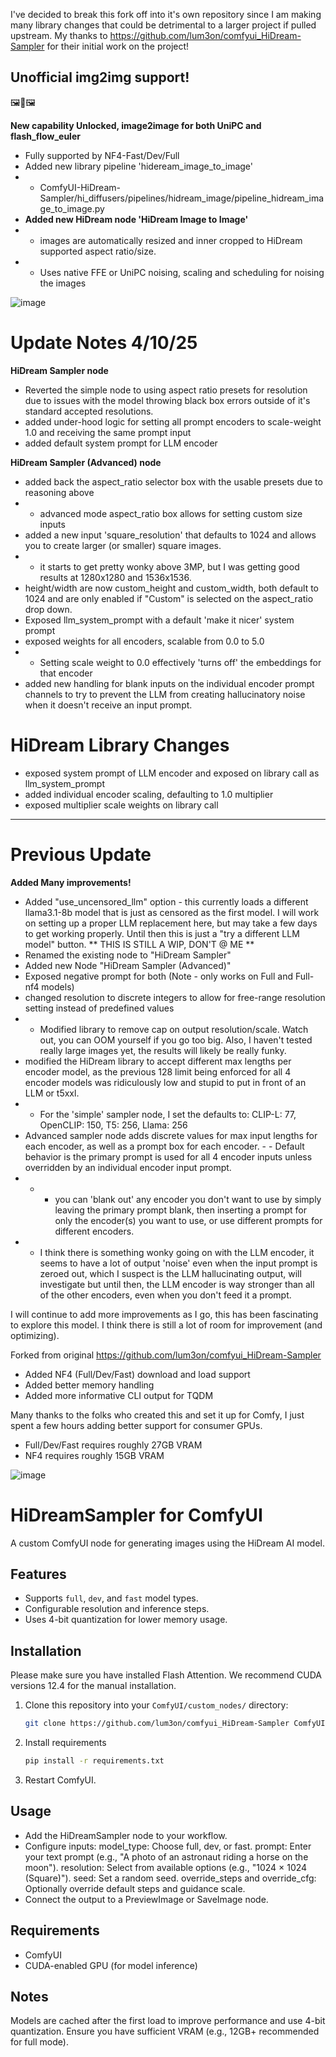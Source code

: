 I've decided to break this fork off into it's own repository since I am making many library changes that could be detrimental to a larger project if pulled upstream. My thanks to https://github.com/lum3on/comfyui_HiDream-Sampler for their initial work on the project!

## Unofficial img2img support! ##

🖼️🤖🖼️

**New capability Unlocked, image2image for both UniPC and flash_flow_euler**

- Fully supported by NF4-Fast/Dev/Full 
- Added new library pipeline 'hideream_image_to_image'
-  - ComfyUI-HiDream-Sampler/hi_diffusers/pipelines/hidream_image/pipeline_hidream_image_to_image.py
- **Added new HiDream node 'HiDream Image to Image'**
- - images are automatically resized and inner cropped to HiDream supported aspect ratio/size.
- - Uses native FFE or UniPC noising, scaling and scheduling for noising the images

![image](https://github.com/user-attachments/assets/e6286e3a-9e3f-491f-9508-f05f498ba210)



# Update Notes 4/10/25 #
**HiDream Sampler node**
- Reverted the simple node to using aspect ratio presets for resolution due to issues with the model throwing black box errors outside of it's standard accepted resolutions.
- added under-hood logic for setting all prompt encoders to scale-weight 1.0 and receiving the same prompt input
- added default system prompt for LLM encoder

**HiDream Sampler (Advanced) node**
- added back the aspect_ratio selector box with the usable presets due to reasoning above
- - advanced mode aspect_ratio box allows for setting custom size inputs
- added a new input 'square_resolution' that defaults to 1024 and allows you to create larger (or smaller) square images. 
- - it starts to get pretty wonky above 3MP, but I was getting good results at 1280x1280 and 1536x1536.
- height/width are now custom_height and custom_width, both default to 1024 and are only enabled if "Custom" is selected on the aspect_ratio drop down.
- Exposed llm_system_prompt with a default 'make it nicer' system prompt
- exposed weights for all encoders, scalable from 0.0 to 5.0
- - Setting scale weight to 0.0 effectively 'turns off' the embeddings for that encoder
- added new handling for blank inputs on the individual encoder prompt channels to try to prevent the LLM from creating hallucinatory noise when it doesn't receive an input prompt.  

# HiDream Library Changes # 
- exposed system prompt of LLM encoder and exposed on library call as llm_system_prompt
- added individual encoder scaling, defaulting to 1.0 multiplier
- exposed multiplier scale weights on library call

-------
# Previous Update #
**Added Many improvements!**
- Added "use_uncensored_llm" option - this currently loads a different llama3.1-8b model that is just as censored as the first model. I will work on setting up a proper LLM replacement here, but may take a few days to get working properly. Until then this is just a "try a different LLM model" button. ** THIS IS STILL A WIP, DON'T @ ME **
- Renamed the existing node to "HiDream Sampler"
- Added new Node "HiDream Sampler (Advanced)"
- Exposed negative prompt for both (Note - only works on Full and Full-nf4 models)
- changed resolution to discrete integers to allow for free-range resolution setting instead of predefined values
-  - Modified library to remove cap on output resolution/scale. Watch out, you can OOM yourself if you go too big. Also, I haven't tested really large images yet, the results will likely be really funky.
- modified the HiDream library to accept different max lengths per encoder model, as the previous 128 limit being enforced for all 4 encoder models was ridiculously low and stupid to put in front of an LLM or t5xxl.
- - For the 'simple' sampler node, I set the defaults to:  CLIP-L: 77, OpenCLIP: 150, T5: 256, Llama: 256 
- Advanced sampler node adds discrete values for max input lengths for each encoder, as well as a prompt box for each encoder.  - - Default behavior is the primary prompt is used for all 4 encoder inputs unless overridden by an individual encoder input prompt. 
- - - you can 'blank out' any encoder you don't want to use by simply leaving the primary prompt blank, then inserting a prompt for only the encoder(s) you want to use, or use different prompts for different encoders.
- - I think there is something wonky going on with the LLM encoder, it seems to have a lot of output 'noise' even when the input prompt is zeroed out, which I suspect is the LLM hallucinating output, will investigate but until then, the LLM encoder is way stronger than all of the other encoders, even when you don't feed it a prompt.

I will continue to add more improvements as I go, this has been fascinating to explore this model. I think there is still a lot of room for improvement (and optimizing).

Forked from original https://github.com/lum3on/comfyui_HiDream-Sampler

- Added NF4 (Full/Dev/Fast) download and load support
- Added better memory handling
- Added more informative CLI output for TQDM

Many thanks to the folks who created this and set it up for Comfy, I just spent a few hours adding better support for consumer GPUs.

- Full/Dev/Fast requires roughly 27GB VRAM
- NF4 requires roughly 15GB VRAM

![image](https://github.com/user-attachments/assets/3d4e9bee-772b-4c57-84cb-b5a6da30efd5)

# HiDreamSampler for ComfyUI

A custom ComfyUI node for generating images using the HiDream AI model.

## Features
- Supports `full`, `dev`, and `fast` model types.
- Configurable resolution and inference steps.
- Uses 4-bit quantization for lower memory usage.

## Installation
Please make sure you have installed Flash Attention. We recommend CUDA versions 12.4 for the manual installation.

1. Clone this repository into your `ComfyUI/custom_nodes/` directory:
   ```bash
   git clone https://github.com/lum3on/comfyui_HiDream-Sampler ComfyUI/custom_nodes/comfui_HiDream-Sampler

2. Install requirements
    ```bash
    pip install -r requirements.txt

3. Restart ComfyUI.

## Usage
- Add the HiDreamSampler node to your workflow.
- Configure inputs:
    model_type: Choose full, dev, or fast.
    prompt: Enter your text prompt (e.g., "A photo of an astronaut riding a horse on the moon").
    resolution: Select from available options (e.g., "1024 × 1024 (Square)").
    seed: Set a random seed.
    override_steps and override_cfg: Optionally override default steps and guidance scale.
- Connect the output to a PreviewImage or SaveImage node.

## Requirements
- ComfyUI
- CUDA-enabled GPU (for model inference)

## Notes
Models are cached after the first load to improve performance and use 4-bit quantization.
Ensure you have sufficient VRAM (e.g., 12GB+ recommended for full mode).
